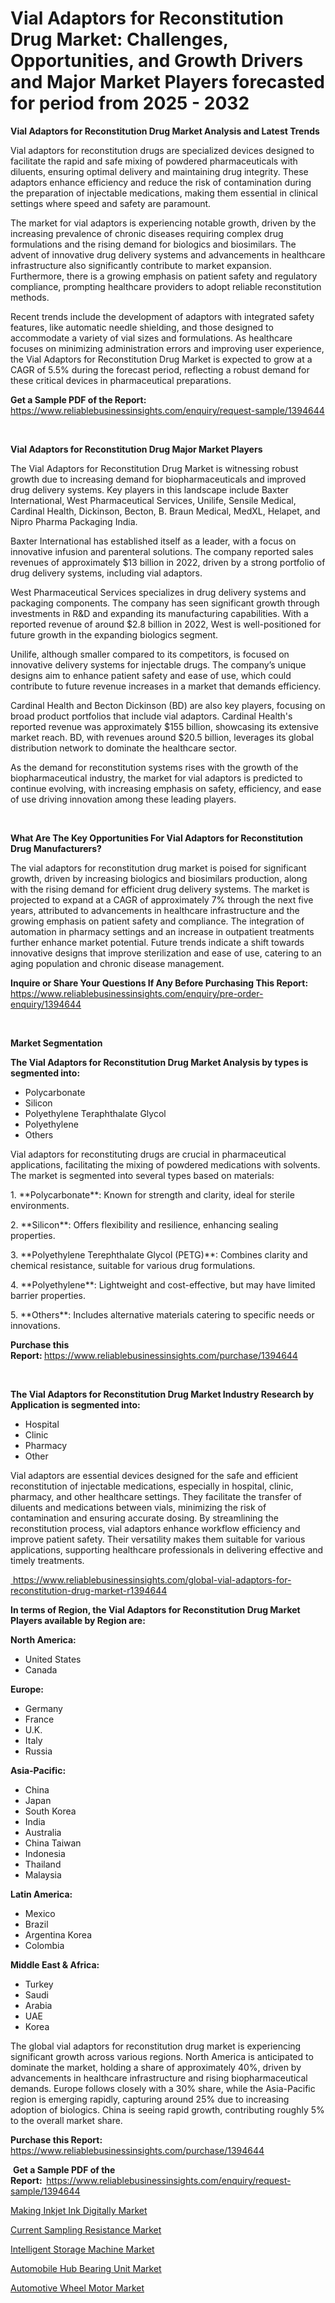 <p><h1>Vial Adaptors for Reconstitution Drug Market: Challenges, Opportunities, and Growth Drivers and Major Market Players forecasted for period from 2025 - 2032</h1></p><p><strong>Vial Adaptors for Reconstitution Drug Market Analysis and Latest Trends</strong></p>
<p><p>Vial adaptors for reconstitution drugs are specialized devices designed to facilitate the rapid and safe mixing of powdered pharmaceuticals with diluents, ensuring optimal delivery and maintaining drug integrity. These adaptors enhance efficiency and reduce the risk of contamination during the preparation of injectable medications, making them essential in clinical settings where speed and safety are paramount.</p><p>The market for vial adaptors is experiencing notable growth, driven by the increasing prevalence of chronic diseases requiring complex drug formulations and the rising demand for biologics and biosimilars. The advent of innovative drug delivery systems and advancements in healthcare infrastructure also significantly contribute to market expansion. Furthermore, there is a growing emphasis on patient safety and regulatory compliance, prompting healthcare providers to adopt reliable reconstitution methods.</p><p>Recent trends include the development of adaptors with integrated safety features, like automatic needle shielding, and those designed to accommodate a variety of vial sizes and formulations. As healthcare focuses on minimizing administration errors and improving user experience, the Vial Adaptors for Reconstitution Drug Market is expected to grow at a CAGR of 5.5% during the forecast period, reflecting a robust demand for these critical devices in pharmaceutical preparations.</p></p>
<p><strong>Get a Sample PDF of the Report:&nbsp;</strong> <a href="https://www.reliablebusinessinsights.com/enquiry/request-sample/1394644?utm_campaign=1847&utm_medium=2&utm_source=Github&utm_content=ia&utm_term=22032025&utm_id=vial-adaptors-for-reconstitution-drug">https://www.reliablebusinessinsights.com/enquiry/request-sample/1394644</a></p>
<p>&nbsp;</p>
<p><strong>Vial Adaptors for Reconstitution Drug Major Market Players</strong></p>
<p><p>The Vial Adaptors for Reconstitution Drug Market is witnessing robust growth due to increasing demand for biopharmaceuticals and improved drug delivery systems. Key players in this landscape include Baxter International, West Pharmaceutical Services, Unilife, Sensile Medical, Cardinal Health, Dickinson, Becton, B. Braun Medical, MedXL, Helapet, and Nipro Pharma Packaging India.</p><p>Baxter International has established itself as a leader, with a focus on innovative infusion and parenteral solutions. The company reported sales revenues of approximately $13 billion in 2022, driven by a strong portfolio of drug delivery systems, including vial adaptors.</p><p>West Pharmaceutical Services specializes in drug delivery systems and packaging components. The company has seen significant growth through investments in R&D and expanding its manufacturing capabilities. With a reported revenue of around $2.8 billion in 2022, West is well-positioned for future growth in the expanding biologics segment.</p><p>Unilife, although smaller compared to its competitors, is focused on innovative delivery systems for injectable drugs. The company’s unique designs aim to enhance patient safety and ease of use, which could contribute to future revenue increases in a market that demands efficiency.</p><p>Cardinal Health and Becton Dickinson (BD) are also key players, focusing on broad product portfolios that include vial adaptors. Cardinal Health's reported revenue was approximately $155 billion, showcasing its extensive market reach. BD, with revenues around $20.5 billion, leverages its global distribution network to dominate the healthcare sector.</p><p>As the demand for reconstitution systems rises with the growth of the biopharmaceutical industry, the market for vial adaptors is predicted to continue evolving, with increasing emphasis on safety, efficiency, and ease of use driving innovation among these leading players.</p></p>
<p>&nbsp;</p>
<p><strong>What Are The Key Opportunities For Vial Adaptors for Reconstitution Drug Manufacturers?</strong></p>
<p><p>The vial adaptors for reconstitution drug market is poised for significant growth, driven by increasing biologics and biosimilars production, along with the rising demand for efficient drug delivery systems. The market is projected to expand at a CAGR of approximately 7% through the next five years, attributed to advancements in healthcare infrastructure and the growing emphasis on patient safety and compliance. The integration of automation in pharmacy settings and an increase in outpatient treatments further enhance market potential. Future trends indicate a shift towards innovative designs that improve sterilization and ease of use, catering to an aging population and chronic disease management.</p></p>
<p><strong>Inquire or Share Your Questions If Any Before Purchasing This Report:</strong> <a href="https://www.reliablebusinessinsights.com/enquiry/pre-order-enquiry/1394644?utm_campaign=1847&utm_medium=2&utm_source=Github&utm_content=ia&utm_term=22032025&utm_id=vial-adaptors-for-reconstitution-drug">https://www.reliablebusinessinsights.com/enquiry/pre-order-enquiry/1394644</a></p>
<p>&nbsp;</p>
<p><strong>Market Segmentation</strong></p>
<p><strong>The Vial Adaptors for Reconstitution Drug Market Analysis by types is segmented into:</strong></p>
<p><ul><li>Polycarbonate</li><li>Silicon</li><li>Polyethylene Teraphthalate Glycol</li><li>Polyethylene</li><li>Others</li></ul></p>
<p><p>Vial adaptors for reconstituting drugs are crucial in pharmaceutical applications, facilitating the mixing of powdered medications with solvents. The market is segmented into several types based on materials: </p><p>1. **Polycarbonate**: Known for strength and clarity, ideal for sterile environments.</p><p>2. **Silicon**: Offers flexibility and resilience, enhancing sealing properties. </p><p>3. **Polyethylene Terephthalate Glycol (PETG)**: Combines clarity and chemical resistance, suitable for various drug formulations.</p><p>4. **Polyethylene**: Lightweight and cost-effective, but may have limited barrier properties.</p><p>5. **Others**: Includes alternative materials catering to specific needs or innovations.</p></p>
<p><strong>Purchase this Report:&nbsp;</strong><a href="https://www.reliablebusinessinsights.com/purchase/1394644?utm_campaign=1847&utm_medium=2&utm_source=Github&utm_content=ia&utm_term=22032025&utm_id=vial-adaptors-for-reconstitution-drug">https://www.reliablebusinessinsights.com/purchase/1394644</a></p>
<p>&nbsp;</p>
<p><strong>The Vial Adaptors for Reconstitution Drug Market Industry Research by Application is segmented into:</strong></p>
<p><ul><li>Hospital</li><li>Clinic</li><li>Pharmacy</li><li>Other</li></ul></p>
<p><p>Vial adaptors are essential devices designed for the safe and efficient reconstitution of injectable medications, especially in hospital, clinic, pharmacy, and other healthcare settings. They facilitate the transfer of diluents and medications between vials, minimizing the risk of contamination and ensuring accurate dosing. By streamlining the reconstitution process, vial adaptors enhance workflow efficiency and improve patient safety. Their versatility makes them suitable for various applications, supporting healthcare professionals in delivering effective and timely treatments.</p></p>
<p><a href="https://www.reliablebusinessinsights.com/global-vial-adaptors-for-reconstitution-drug-market-r1394644?utm_campaign=1847&utm_medium=2&utm_source=Github&utm_content=ia&utm_term=22032025&utm_id=vial-adaptors-for-reconstitution-drug">&nbsp;https://www.reliablebusinessinsights.com/global-vial-adaptors-for-reconstitution-drug-market-r1394644</a></p>
<p><strong>In terms of Region, the Vial Adaptors for Reconstitution Drug Market Players available by Region are:</strong></p>
<p>
    <p> <strong> North America: </strong>
        <ul>
            <li>United States</li>
            <li>Canada</li>
        </ul>
        </p> 
    <p> <strong> Europe: </strong>
        <ul>
            <li>Germany</li>
            <li>France</li>
            <li>U.K.</li>
            <li>Italy</li>
            <li>Russia</li>
        </ul>
        </p> 
    <p> <strong> Asia-Pacific: </strong>
        <ul>
            <li>China</li>
            <li>Japan</li>
            <li>South Korea</li>
            <li>India</li>
            <li>Australia</li>
            <li>China Taiwan</li>
            <li>Indonesia</li>
            <li>Thailand</li>
            <li>Malaysia</li>
        </ul>
        </p> 
    <p> <strong> Latin America: </strong>
        <ul>
            <li>Mexico</li>
            <li>Brazil</li>
            <li>Argentina Korea</li>
            <li>Colombia</li>
        </ul>
        </p> 
    <p> <strong> Middle East & Africa: </strong>
        <ul>
            <li>Turkey</li>
            <li>Saudi</li>
            <li>Arabia</li>
            <li>UAE</li>
            <li>Korea</li>
        </ul>
    </p>
    </p>
<p><p>The global vial adaptors for reconstitution drug market is experiencing significant growth across various regions. North America is anticipated to dominate the market, holding a share of approximately 40%, driven by advancements in healthcare infrastructure and rising biopharmaceutical demands. Europe follows closely with a 30% share, while the Asia-Pacific region is emerging rapidly, capturing around 25% due to increasing adoption of biologics. China is seeing rapid growth, contributing roughly 5% to the overall market share.</p></p>
<p><strong>Purchase this Report: </strong><a href="https://www.reliablebusinessinsights.com/purchase/1394644?utm_campaign=1847&utm_medium=2&utm_source=Github&utm_content=ia&utm_term=22032025&utm_id=vial-adaptors-for-reconstitution-drug">https://www.reliablebusinessinsights.com/purchase/1394644</a></p>
<p>&nbsp;<strong>Get a Sample PDF of the Report:&nbsp;&nbsp;</strong><a href="https://www.reliablebusinessinsights.com/enquiry/request-sample/1394644?utm_campaign=1847&utm_medium=2&utm_source=Github&utm_content=ia&utm_term=22032025&utm_id=vial-adaptors-for-reconstitution-drug">https://www.reliablebusinessinsights.com/enquiry/request-sample/1394644</a></p>
<p><strong></strong></p>
<p><p><a href="https://github.com/marteyfito9/Market-Research-Report-List-1/blob/main/making-inkjet-ink-digitally-market.md?utm_campaign=1847&utm_medium=2&utm_source=Github&utm_content=ia&utm_term=22032025&utm_id=vial-adaptors-for-reconstitution-drug">Making Inkjet Ink Digitally Market</a></p><p><a href="https://github.com/fungkychiman/Market-Research-Report-List-1/blob/main/current-sampling-resistance-market.md?utm_campaign=1847&utm_medium=2&utm_source=Github&utm_content=ia&utm_term=22032025&utm_id=vial-adaptors-for-reconstitution-drug">Current Sampling Resistance Market</a></p><p><a href="https://github.com/kitsossadien/Market-Research-Report-List-1/blob/main/intelligent-storage-machine-market.md?utm_campaign=1847&utm_medium=2&utm_source=Github&utm_content=ia&utm_term=22032025&utm_id=vial-adaptors-for-reconstitution-drug">Intelligent Storage Machine Market</a></p><p><a href="https://github.com/seppelharjap/Market-Research-Report-List-1/blob/main/automobile-hub-bearing-unit-market.md?utm_campaign=1847&utm_medium=2&utm_source=Github&utm_content=ia&utm_term=22032025&utm_id=vial-adaptors-for-reconstitution-drug">Automobile Hub Bearing Unit Market</a></p><p><a href="https://github.com/olesjaquah/Market-Research-Report-List-1/blob/main/automotive-wheel-motor-market.md?utm_campaign=1847&utm_medium=2&utm_source=Github&utm_content=ia&utm_term=22032025&utm_id=vial-adaptors-for-reconstitution-drug">Automotive Wheel Motor Market</a></p></p>